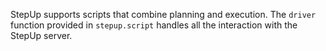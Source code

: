 StepUp supports scripts that combine planning and execution.
The `driver` function provided in `stepup.script` handles all the interaction with the StepUp server.
